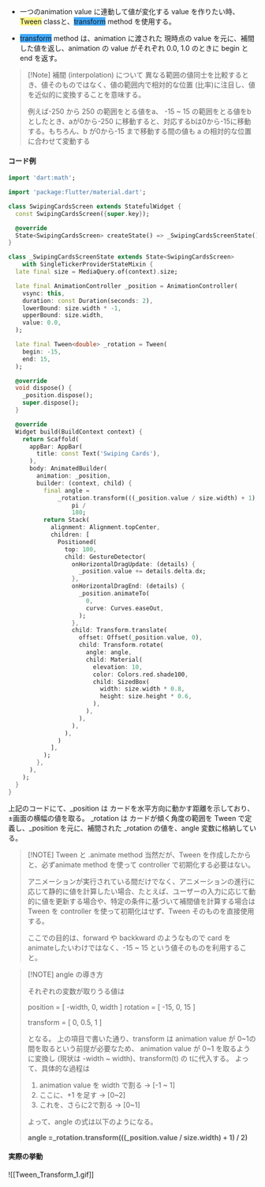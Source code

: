 
- 一つのanimation value に連動して値が変化する value を作りたい時、<span style="background:#fff88f">Tween</span> classと、<span style="background:#40a9ff">transform</span> method を使用する。

- <span style="background:#40a9ff">transform</span> method は、animation に渡された 現時点の value を元に、補間した値を返し、animation の value がそれぞれ 0.0, 1.0 のときに begin と end を返す。


> [!Note] 補間 (interpolation) について
> 異なる範囲の値同士を比較するとき、値そのものではなく、値の範囲内で相対的な位置 (比率)に注目し、値を近似的に変換することを意味する。
> 
> 例えば-250 から 250 の範囲をとる値をa、 -15 ~ 15 の範囲をとる値をbとしたとき、aが0から-250 に移動すると、対応するbは0から-15に移動する。もちろん、b が0から-15 まで移動する間の値も a の相対的な位置に合わせて変動する


#### コード例
```dart
import 'dart:math';

import 'package:flutter/material.dart';

class SwipingCardsScreen extends StatefulWidget {
  const SwipingCardsScreen({super.key});

  @override
  State<SwipingCardsScreen> createState() => _SwipingCardsScreenState();
}

class _SwipingCardsScreenState extends State<SwipingCardsScreen>
    with SingleTickerProviderStateMixin {
  late final size = MediaQuery.of(context).size;

  late final AnimationController _position = AnimationController(
    vsync: this,
    duration: const Duration(seconds: 2),
    lowerBound: size.width * -1,
    upperBound: size.width,
    value: 0.0,
  );

  late final Tween<double> _rotation = Tween(
    begin: -15,
    end: 15,
  );

  @override
  void dispose() {
    _position.dispose();
    super.dispose();
  }

  @override
  Widget build(BuildContext context) {
    return Scaffold(
      appBar: AppBar(
        title: const Text('Swiping Cards'),
      ),
      body: AnimatedBuilder(
        animation: _position,
        builder: (context, child) {
          final angle =
              _rotation.transform(((_position.value / size.width) + 1) / 2) *
                  pi /
                  180;
          return Stack(
            alignment: Alignment.topCenter,
            children: [
              Positioned(
                top: 100,
                child: GestureDetector(
                  onHorizontalDragUpdate: (details) {
                    _position.value += details.delta.dx;
                  },
                  onHorizontalDragEnd: (details) {
                    _position.animateTo(
                      0,
                      curve: Curves.easeOut,
                    );
                  },
                  child: Transform.translate(
                    offset: Offset(_position.value, 0),
                    child: Transform.rotate(
                      angle: angle,
                      child: Material(
                        elevation: 10,
                        color: Colors.red.shade100,
                        child: SizedBox(
                          width: size.width * 0.8,
                          height: size.height * 0.6,
                        ),
                      ),
                    ),
                  ),
                ),
              )
            ],
          );
        },
      ),
    );
  }
}

```

上記のコードにて、\_position は カードを水平方向に動かす距離を示しており、±画面の横幅の値を取る。
\_rotation は カードが傾く角度の範囲を Tween で定義し、\_position を元に、補間された \_rotation の値を、angle 変数に格納している。


> [!NOTE] Tween と .animate method
> 当然だが、Tween を作成したからと、必ずanimate method を使って controller で初期化する必要はない。
> 
> アニメーションが実行されている間だけでなく、アニメーションの進行に応じて静的に値を計算したい場合、たとえば、ユーザーの入力に応じて動的に値を更新する場合や、特定の条件に基づいて補間値を計算する場合は Tween を controller を使って初期化はせず、Tween そのものを直接使用する。
> 
> ここでの目的は、forward や backkward のようなもので card を animateしたいわけではなく、-15 ~ 15 という値そのものを利用すること。



> [!NOTE] angle の導き方
> 
> それぞれの変数が取りうる値は
> 
> position = [ -width, 0, width ]
> rotation = [ -15, 0, 15 ] 
> 
>transform = [ 0, 0.5, 1 ] 
> 
> となる。
> 上の項目で書いた通り、transform は animation value が 0~1の間を取るという前提が必要なため、 animation value が 0~1 を取るように変換し (現状は -width ~ width)、transform(t) の tに代入する。
> よって、具体的な過程は
> 
> 1. animation value を width で割る → [-1 ~ 1]
> 2. ここに、+1 を足す → [0~2]
> 3. これを、さらに2で割る → [0~1]
>    
>  よって、angle の式は以下のようになる。
>  
> **angle =\_rotation.transform(((_position.value / size.width) + 1) / 2)**

#### 実際の挙動
![[Tween_Transform_1.gif]]